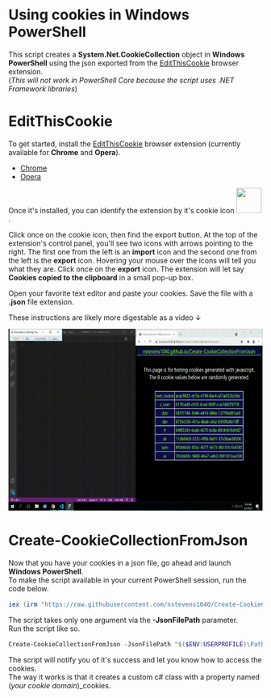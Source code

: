 # Using cookies in Windows PowerShell  
This script creates a **System.Net.CookieCollection** object in **Windows PowerShell** using the json exported from the [EditThisCookie](https://www.editthiscookie.com) browser extension.  
(*This will not work in PowerShell Core because the script uses .NET Framework libraries*)  

# EditThisCookie
To get started, install the [EditThisCookie](https://www.editthiscookie.com) browser extension (currently available for **Chrome** and **Opera**).  
   - [Chrome](https://chrome.google.com/webstore/detail/editthiscookie/fngmhnnpilhplaeedifhccceomclgfbg)
   - [Opera](https://addons.opera.com/en/extensions/details/edit-this-cookie)  

Once it's installed, you can identify the extension by it's cookie icon <img height=50 width=50 src="https://cdn.editthiscookie.com/images/cookie_v1.png">.  

Click once on the cookie icon, then find the export button. At the top of the extension's control panel, you'll see two icons with arrows pointing to the right. The first one from the left is an **import** icon and the second one from the left is the **export** icon. Hovering your mouse over the icons will tell you what they are. Click once on the **export** icon. The extension will let say **Cookies copied to the clipboard** in a small pop-up box.  

Open your favorite text editor and paste your cookies. Save the file with a **.json** file extension.  

These instructions are likely more digestable as a video ↓  
  
<img height=360 width=640 src="https://raw.githubusercontent.com/nstevens1040/Create-CookieCollectionFromJson/main/.gitignore/1.gif"/>  

# Create-CookieCollectionFromJson  

Now that you have your cookies in a json file, go ahead and launch **Windows PowerShell**.  
To make the script available in your current PowerShell session, run the code below.  
```ps1
iex (irm "https://raw.githubusercontent.com/nstevens1040/Create-CookieCollectionFromJson/main/Create-CookieCollectionFromJson.ps1")
```  
The script takes only one argument via the **-JsonFilePath** parameter.  
Run the script like so.  
```ps1
Create-CookieCollectionFromJson -JsonFilePath "$($ENV:USERPROFILE)\Path\To\JsonFile.json"
```  
The script will notify you of it's success and let you know how to access the cookies.  
The way it works is that it creates a custom c# class with a property named (*your cookie domain*)_cookies.  
